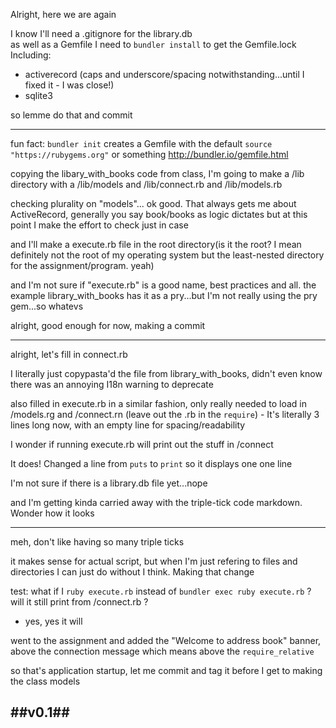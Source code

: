 Alright, here we are again

I know I'll need a .gitignore for the library.db  
as well as a Gemfile I need to ```bundler install``` to get the Gemfile.lock  
Including:
* activerecord (caps and underscore/spacing notwithstanding...until I fixed it - I was close!)
* sqlite3

so lemme do that and commit

---
fun fact: ```bundler init``` creates a Gemfile with the default ```source "https://rubygems.org"``` or something
http://bundler.io/gemfile.html

copying the libary_with_books code from class, I'm going to make a /lib directory with a /lib/models and /lib/connect.rb and /lib/models.rb

checking plurality on "models"... ok good. That always gets me about ActiveRecord, generally you say book/books as logic dictates but at this point I make the effort to check just in case

and I'll make a execute.rb file in the root directory(is it the root? I mean definitely not the root of my operating system but the least-nested directory for the assignment/program. yeah)

and I'm not sure if "execute.rb" is a good name, best practices and all. the example library_with_books has it as a pry...but I'm not really using the pry gem...so whatevs

alright, good enough for now, making a commit

---
alright, let's fill in connect.rb

I literally just copypasta'd the file from library_with_books, didn't even know there was an annoying I18n warning to deprecate

also filled in execute.rb in a similar fashion, only really needed to load in /models.rg and /connect.rn (leave out the .rb in the ```require```)  - It's literally 3 lines long now, with an empty line for spacing/readability

I wonder if running execute.rb will print out the stuff in /connect

It does!
Changed a line from ```puts``` to ```print``` so it displays one one line

I'm not sure if there is a library.db file yet...nope

and I'm getting kinda carried away with the triple-tick code markdown. Wonder how it looks

---
meh, don't like having so many triple ticks

it makes sense for actual script, but when I'm just refering to files and directories I can just do without I think. Making that change

test: what if I ```ruby execute.rb``` instead of ```bundler exec ruby execute.rb``` ? will it still print from /connect.rb ?
- yes, yes it will

went to the assignment and added the "Welcome to address book" banner, above the connection message which means above the ```require_relative```

so that's application startup, let me commit and tag it before I get to making the class models

##v0.1##
---
